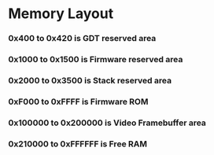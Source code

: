 # Memory Layout
### 0x400 to 0x420 is GDT reserved area
### 0x1000 to 0x1500 is Firmware reserved area
### 0x2000 to 0x3500 is Stack reserved area
### 0xF000 to 0xFFFF is Firmware ROM
### 0x100000 to 0x200000 is Video Framebuffer area
### 0x210000 to 0xFFFFFF is Free RAM
